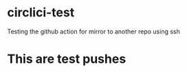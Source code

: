 # circlici-test
Testing the github action for mirror to another repo using ssh


# This are test pushes

